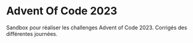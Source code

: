 # Advent Of Code 2023
Sandbox pour réaliser les challenges Advent of Code 2023. Corrigés des différentes journées.